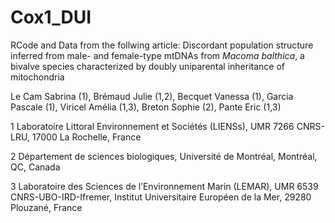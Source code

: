# Cox1_DUI

RCode and Data from the follwing article:
Discordant population structure inferred from male- and female-type mtDNAs from *_Macoma balthica_*, a bivalve species characterized by doubly uniparental inheritance of mitochondria

Le Cam Sabrina (1), Brémaud Julie  (1,2), Becquet Vanessa (1), Garcia Pascale (1), Viricel Amélia (1,3), Breton Sophie (2), Pante Eric (1,3)

1 Laboratoire Littoral Environnement et Sociétés (LIENSs), UMR 7266 CNRS-LRU, 17000 La Rochelle, France

2 Département de sciences biologiques, Université de Montréal, Montréal, QC, Canada

3 Laboratoire des Sciences de l’Environnement Marin (LEMAR), UMR 6539 CNRS-UBO-IRD-Ifremer, Institut Universitaire Européen de la Mer, 29280 Plouzané, France
